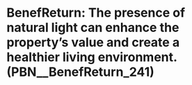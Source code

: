 # BenefReturn: __The presence of natural light can enhance the property’s value and create a healthier living environment.__ (PBN__BenefReturn_241)

